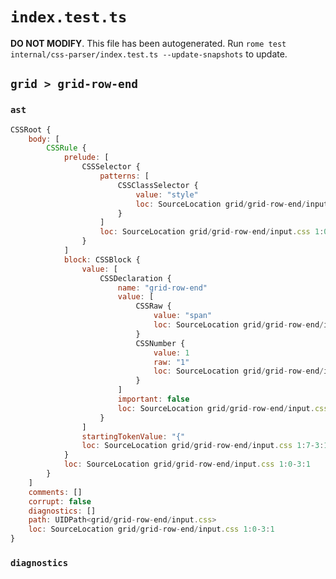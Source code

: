 # `index.test.ts`

**DO NOT MODIFY**. This file has been autogenerated. Run `rome test internal/css-parser/index.test.ts --update-snapshots` to update.

## `grid > grid-row-end`

### `ast`

```javascript
CSSRoot {
	body: [
		CSSRule {
			prelude: [
				CSSSelector {
					patterns: [
						CSSClassSelector {
							value: "style"
							loc: SourceLocation grid/grid-row-end/input.css 1:0-1:6
						}
					]
					loc: SourceLocation grid/grid-row-end/input.css 1:0-1:7
				}
			]
			block: CSSBlock {
				value: [
					CSSDeclaration {
						name: "grid-row-end"
						value: [
							CSSRaw {
								value: "span"
								loc: SourceLocation grid/grid-row-end/input.css 2:15-2:15
							}
							CSSNumber {
								value: 1
								raw: "1"
								loc: SourceLocation grid/grid-row-end/input.css 2:20-2:21
							}
						]
						important: false
						loc: SourceLocation grid/grid-row-end/input.css 2:1-2:21
					}
				]
				startingTokenValue: "{"
				loc: SourceLocation grid/grid-row-end/input.css 1:7-3:1
			}
			loc: SourceLocation grid/grid-row-end/input.css 1:0-3:1
		}
	]
	comments: []
	corrupt: false
	diagnostics: []
	path: UIDPath<grid/grid-row-end/input.css>
	loc: SourceLocation grid/grid-row-end/input.css 1:0-3:1
}
```

### `diagnostics`

```

```
